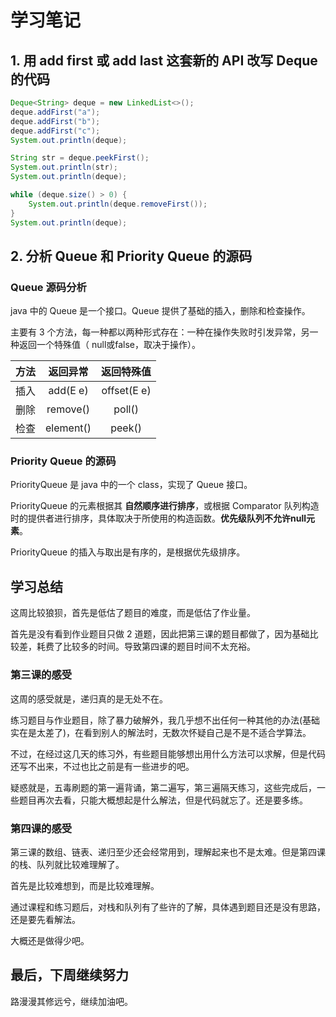 # 学习笔记

## 1. 用 add first 或 add last 这套新的 API 改写 Deque 的代码

```java
Deque<String> deque = new LinkedList<>();
deque.addFirst("a");
deque.addFirst("b");
deque.addFirst("c");
System.out.println(deque);

String str = deque.peekFirst();
System.out.println(str);
System.out.println(deque);

while (deque.size() > 0) {
    System.out.println(deque.removeFirst());
}
System.out.println(deque);
```

## 2. 分析 Queue 和 Priority Queue 的源码

### Queue 源码分析

java 中的 Queue 是一个接口。Queue 提供了基础的插入，删除和检查操作。

主要有 3 个方法，每一种都以两种形式存在：一种在操作失败时引发异常，另一种返回一个特殊值（ null或false，取决于操作）。

| 方法 | 返回异常 | 返回特殊值 |
| :-: | :-: | :-:|
| 插入 | add(E e) | offset(E e) |
| 删除 | remove() |poll()|
| 检查 | element() | peek()|

### Priority Queue 的源码

PriorityQueue 是 java 中的一个 class，实现了 Queue 接口。

PriorityQueue 的元素根据其 **自然顺序进行排序**，或根据 Comparator 队列构造时的提供者进行排序，具体取决于所使用的构造函数。**优先级队列不允许null元素**。

PriorityQueue 的插入与取出是有序的，是根据优先级排序。

## 学习总结

这周比较狼狈，首先是低估了题目的难度，而是低估了作业量。

首先是没有看到作业题目只做 2 道题，因此把第三课的题目都做了，因为基础比较差，耗费了比较多的时间。导致第四课的题目时间不太充裕。

### 第三课的感受

这周的感受就是，递归真的是无处不在。

练习题目与作业题目，除了暴力破解外，我几乎想不出任何一种其他的办法(基础实在是太差了)，在看到别人的解法时，无数次怀疑自己是不是不适合学算法。

不过，在经过这几天的练习外，有些题目能够想出用什么方法可以求解，但是代码还写不出来，不过也比之前是有一些进步的吧。

疑惑就是，五毒刷题的第一遍背诵，第二遍写，第三遍隔天练习，这些完成后，一些题目再次去看，只能大概想起是什么解法，但是代码就忘了。还是要多练。

### 第四课的感受

第三课的数组、链表、递归至少还会经常用到，理解起来也不是太难。但是第四课的栈、队列就比较难理解了。

首先是比较难想到，而是比较难理解。

通过课程和练习题后，对栈和队列有了些许的了解，具体遇到题目还是没有思路，还是要先看解法。

大概还是做得少吧。

## 最后，下周继续努力

路漫漫其修远兮，继续加油吧。